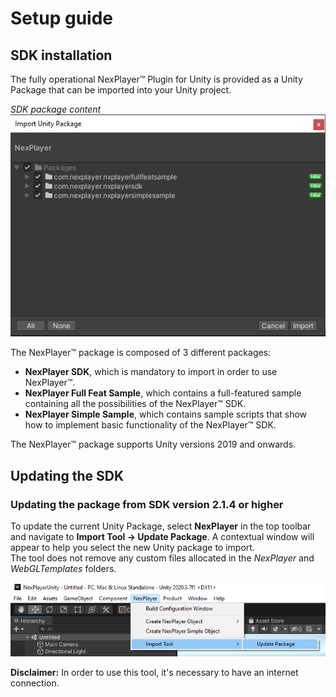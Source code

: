 # Setup guide

## SDK installation

The fully operational NexPlayer™ Plugin for Unity is provided as a Unity Package that can be imported into your Unity project.

*SDK package content*  
![](../assets/basic/setup0.png)

The NexPlayer™ package is composed of 3 different packages:  

- **NexPlayer SDK**, which is mandatory to import in order to use NexPlayer™.  
- **NexPlayer Full Feat Sample**, which contains a full-featured sample containing all the possibilities of the NexPlayer™ SDK.  
- **NexPlayer Simple Sample**, which contains sample scripts that show how to implement basic functionality of the NexPlayer™ SDK.

The NexPlayer™ package supports Unity versions 2019 and onwards.

## Updating the SDK

### Updating the package from SDK version 2.1.4 or higher

To update the current Unity Package, select **NexPlayer** in the top toolbar and navigate to **Import Tool → Update Package**. A contextual window will appear to help you select the new Unity package to import.  
The tool does not remove any custom files allocated in the *NexPlayer* and *WebGLTemplates* folders.

![](../assets/basic/setup1.png)

**Disclaimer:** In order to use this tool, it's necessary to have an internet connection.